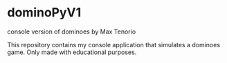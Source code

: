 # dominoPyV1
console version of dominoes by Max Tenorio

This repository contains my console application that simulates a dominoes game.
Only made with educational purposes.
